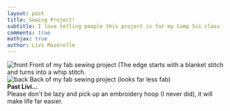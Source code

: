 ```yaml
---
layout: post
title: Sewing Project!
subtitle: I love telling people this project is for my Comp Sci class
comments: true
mathjax: true
author: Livi Mazerolle
---
```

![front](https://lpm3-ccbp.github.io/assets/img/IMG_2768.jpg)
Front of my fab sewing project (The edge starts with a blanket stitch and turns into a whip stitch.\
![back](https://lpm3-ccbp.github.io/assets/img/back.jpg)
Back of my fab sewing project (looks far less fab)\
**Past Livi...**\
Please don't be lazy and pick up an embroidery hoop (I never did), it will make life far easier.
